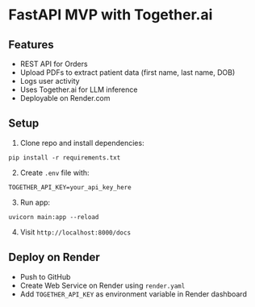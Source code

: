 # FastAPI MVP with Together.ai

## Features
- REST API for Orders
- Upload PDFs to extract patient data (first name, last name, DOB)
- Logs user activity
- Uses Together.ai for LLM inference
- Deployable on Render.com

## Setup

1. Clone repo and install dependencies:
```
pip install -r requirements.txt
```

2. Create `.env` file with:
```
TOGETHER_API_KEY=your_api_key_here
```

3. Run app:
```
uvicorn main:app --reload
```

4. Visit `http://localhost:8000/docs`

## Deploy on Render
- Push to GitHub
- Create Web Service on Render using `render.yaml`
- Add `TOGETHER_API_KEY` as environment variable in Render dashboard

